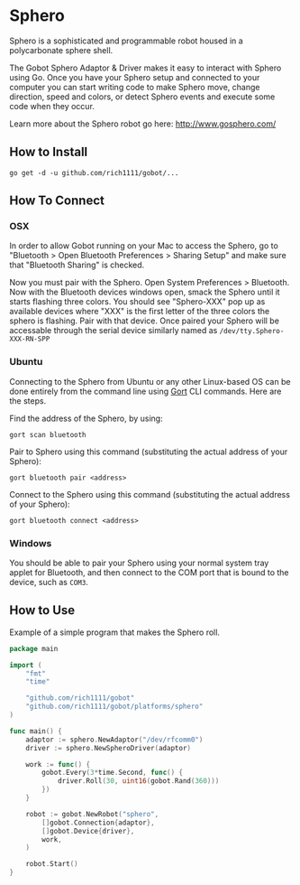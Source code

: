 # Sphero

Sphero is a sophisticated and programmable robot housed in a polycarbonate sphere shell.

The Gobot Sphero Adaptor & Driver makes it easy to interact with Sphero using Go. Once you have your Sphero setup and connected to your computer you can start writing code to make Sphero move, change direction, speed and colors, or detect Sphero events and execute some code when they occur.

Learn more about the Sphero robot go here: http://www.gosphero.com/

## How to Install
```
go get -d -u github.com/rich1111/gobot/...
```

## How To Connect

### OSX

In order to allow Gobot running on your Mac to access the Sphero, go to "Bluetooth > Open Bluetooth Preferences > Sharing Setup" and make sure that "Bluetooth Sharing" is checked.

Now you must pair with the Sphero. Open System Preferences > Bluetooth. Now with the Bluetooth devices windows open,  smack the Sphero until it starts flashing three colors. You should see "Sphero-XXX" pop up as available devices where "XXX" is the first letter of the three colors the sphero is flashing. Pair with that device. Once paired your Sphero will be accessable through the serial device similarly named as `/dev/tty.Sphero-XXX-RN-SPP`

### Ubuntu

Connecting to the Sphero from Ubuntu or any other Linux-based OS can be done entirely from the command line using [Gort](http://gort.io/) CLI commands. Here are the steps.

Find the address of the Sphero, by using:
```
gort scan bluetooth
```

Pair to Sphero using this command (substituting the actual address of your Sphero):
```
gort bluetooth pair <address>
```

Connect to the Sphero using this command (substituting the actual address of your Sphero):
```
gort bluetooth connect <address>
```

### Windows

You should be able to pair your Sphero using your normal system tray applet for Bluetooth, and then connect to the COM port that is bound to the device, such as `COM3`.

## How to Use

Example of a simple program that makes the Sphero roll.

```go
package main

import (
	"fmt"
	"time"

	"github.com/rich1111/gobot"
	"github.com/rich1111/gobot/platforms/sphero"
)

func main() {
	adaptor := sphero.NewAdaptor("/dev/rfcomm0")
	driver := sphero.NewSpheroDriver(adaptor)

	work := func() {
		gobot.Every(3*time.Second, func() {
			driver.Roll(30, uint16(gobot.Rand(360)))
		})
	}

	robot := gobot.NewRobot("sphero",
		[]gobot.Connection{adaptor},
		[]gobot.Device{driver},
		work,
	)

	robot.Start()
}
```
